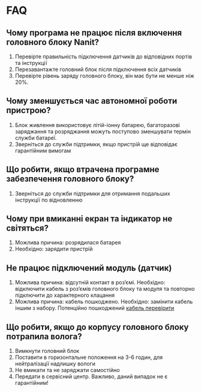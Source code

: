 FAQ
===

Чому програма не працює після включення головного блоку Nanit?
--------------------------------------------------------------
 1. Перевірте правильність підключення датчиків до відповідних портів та інструкції
 2. Перезавантажте головний блок після підключення всіх датчиків
 3. Перевірте рівень заряду головного блоку, він має бути не менше ніж 20%.

Чому зменшується час автономної роботи пристрою?
------------------------------------------------
 1. Блок живлення використовує літій-іонну батарею, багаторазові заряджання та розряджання можуть поступово зменшувати термін служби батареї.
 2. Зверніться до служби підтримки, якщо пристрій ще відповідає гарантійним вимогам

Що робити, якщо втрачена програмне забезпечення головного блоку?
----------------------------------------------------------------
 1. Зверніться до служби підтримки для отримання подальших інструкції по відновленню

Чому при вмиканні екран та індикатор не світяться?
--------------------------------------------------
 1. Можлива причина: розрядилася батарея
 2. Необхідно: зарядити пристрій

Не працює підключений модуль (датчик)
-------------------------------------
 1. Можлива причина: відсутній контакт в роз’ємі. Необхідно: відключити кабель з роз’ємів головного блоку та модуля та повторно підключити до характерного клацання
 2. Можлива причина: кабель пошкоджено. Необхідно: замінити кабель іншим з набору. Потенційно пошкоджений [кабель перевірити](https://nanitrobot.github.io/NanitLib/group__ServiceMode.html)

Що робити, якщо до корпусу головного блоку потрапила волога?
------------------------------------------------------------
 1. Вимкнути головний блок
 2. Поставити в горизонтальне положення на 3-6 годин, для нейтралізації надлишку вологи
 3. Не вмикати та не заряджати самостійно
 4. Передати в сервісний центр. Важливо, даний випадок не є гарантійним!

